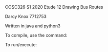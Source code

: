 COSC326 S1 2020
Etude 12 Drawing Bus Routes

Darcy Knox 7712753

Written in java and python3

To compile, use the command:


To run/execute:
